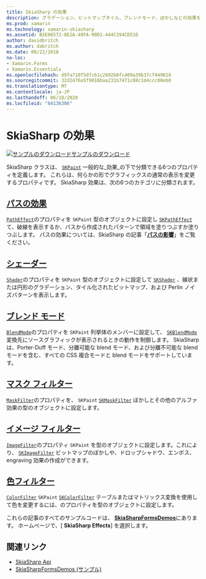 ```yaml
---
title: SkiaSharp の効果
description: グラデーション、ビットマップタイル、ブレンドモード、ぼかしなどの効果を使用して、グラフィックスの通常の表示を変更する方法について説明します。
ms.prod: xamarin
ms.technology: xamarin-skiasharp
ms.assetid: B3E06572-8E2A-49FA-90D1-444C394CD516
author: davidbritch
ms.author: dabritch
ms.date: 08/22/2018
no-loc:
- Xamarin.Forms
- Xamarin.Essentials
ms.openlocfilehash: d9fa710f5dfc61c2892b8fc409a39b37cf449018
ms.sourcegitcommit: 32d2476a5f9016baa231b7471c88c1d4ccc08eb8
ms.translationtype: MT
ms.contentlocale: ja-JP
ms.lasthandoff: 06/18/2020
ms.locfileid: "84136306"
---
```

# <a name="skiasharp-effects"></a>SkiaSharp の効果

[![サンプルのダウンロード](~/media/shared/download.png)サンプルのダウンロード](https://docs.microsoft.com/samples/xamarin/xamarin-forms-samples/skiasharpforms-demos)

SkiaSharp クラスは、 [`SKPaint`](xref:SkiaSharp.SKPaint) 一般的な_効果_の下で分類できる6つのプロパティを定義します。 これらは、何らかの形でグラフィックスの通常の表示を変更するプロパティです。 SkiaSharp 効果は、次の6つのカテゴリに分類されます。

## <a name="path-effects"></a>[パスの効果](../curves/effects.md)

[`PathEffect`](xref:SkiaSharp.SKPaint.PathEffect)のプロパティを `SKPaint` 型のオブジェクトに設定し [`SKPathEffect`](xref:SkiaSharp.SKPathEffect) て、破線を表示するか、パスから作成されたパターンで領域を塗りつぶすか塗りつぶします。 パスの効果については、SkiaSharp の記事「[**パスの影響**](../curves/effects.md)」をご覧ください。

## <a name="shaders"></a>[シェーダー](shaders/index.md)

[`Shader`](xref:SkiaSharp.SKPaint.Shader)のプロパティを `SKPaint` 型のオブジェクトに設定して [`SKShader`](xref:SkiaSharp.SKShader) 、線状または円形のグラデーション、タイル化されたビットマップ、および Perlin ノイズパターンを表示します。

## <a name="blend-modes"></a>[ブレンド モード](blend-modes/index.md)

[`BlendMode`](xref:SkiaSharp.SKPaint.BlendMode)のプロパティを `SKPaint` 列挙体のメンバーに設定して、 [`SKBlendMode`](xref:SkiaSharp.SKBlendMode) 変換先にソースグラフィックが表示されるときの動作を制御します。 SkiaSharp は、Porter-Duff モード、分離可能な blend モード、および分離不可能な blend モードを含む、すべての CSS 複合モードと blend モードをサポートしています。

## <a name="mask-filters"></a>[マスク フィルター](mask-filters.md)

[`MaskFilter`](xref:SkiaSharp.SKPaint.MaskFilter)のプロパティを、 `SKPaint` [`SKMaskFilter`](xref:SkiaSharp.SKMaskFilter) ぼかしとその他のアルファ効果の型のオブジェクトに設定します。

## <a name="image-filters"></a>[イメージ フィルター](image-filters.md)

[`ImageFilter`](xref:SkiaSharp.SKPaint.ImageFilter)のプロパティ `SKPaint` を型のオブジェクトに設定します。これにより、 [`SKImageFilter`](xref:SkiaSharp.SKImageFilter) ビットマップのぼかしや、ドロップシャドウ、エンボス、engraving 効果の作成ができます。

## <a name="color-filters"></a>[色フィルター](color-filters.md)

[`ColorFilter`](xref:SkiaSharp.SKPaint.ColorFilter) `SKPaint` [`SKColorFilter`](xref:SkiaSharp.SKColorFilter) テーブルまたはマトリックス変換を使用して色を変更するには、のプロパティを型のオブジェクトに設定します。

これらの記事のすべてのサンプルコードは、 [**SkiaSharpFormsDemos**](https://docs.microsoft.com/samples/xamarin/xamarin-forms-samples/skiasharpforms-demos)にあります。 ホームページで、[ **SkiaSharp Effects**] を選択します。

## <a name="related-links"></a>関連リンク

- [SkiaSharp Api](https://docs.microsoft.com/dotnet/api/skiasharp)
- [SkiaSharpFormsDemos (サンプル)](https://docs.microsoft.com/samples/xamarin/xamarin-forms-samples/skiasharpforms-demos)

